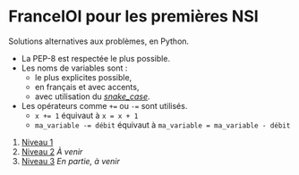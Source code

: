 # FranceIOI pour les premières NSI

Solutions alternatives aux problèmes, en Python.

* La PEP-8 est respectée le plus possible.
* Les noms de variables sont :
    * le plus explicites possible,
    * en français et avec accents,
    * avec utilisation du [*snake_case*](https://fr.wikipedia.org/wiki/Snake_case).
* Les opérateurs comme `+=` ou `-=` sont utilisés.
    * `x += 1` équivaut à `x = x + 1`
    * `ma_variable -= débit` équivaut à `ma_variable = ma_variable - débit`


1. [Niveau 1](N1/accueil.html)
2. [Niveau 2]() *À venir*
2. [Niveau 3]() *En partie, à venir*

